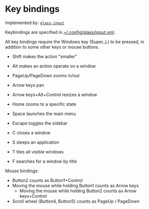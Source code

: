 # Key bindings

Implemented by: [`glass-input`](../glass-input)

Keybindings are specified in [~/.config/glass/input.yml](../glass-config-init/glass_config_init/input.yml).

All key bindings require the Windows key (Super_L) to be pressed, in
addition to some other keys or mouse buttons.

* Shift makes the action "smaller"
* Alt makes an action operate on a window

* PageUp/PageDown zooms in/out
* Arrow keys pan
* Arrow keys+Alt+Control resizes a window

* Home zooms to a specific state
* Space launches the main menu
* Escape toggles the sidebar
* C closes a window
* S sleeps an application
* T tiles all visible windows
* F searches for a window by title


Mouse bindings:

* Button2 counts as Button1+Control
* Moving the mouse while holding Button1 counts as Arrow keys
  * Moving the mouse while holding Button2 counts as Arrow keys+Control
* Scroll wheel (Button4, Button5) counts as PageUp / PageDown

